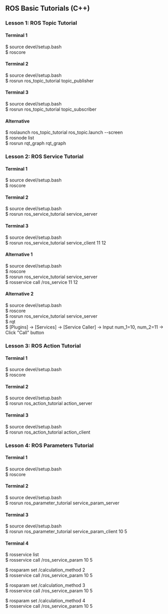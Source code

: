 ## ROS Basic Tutorials (C++)

### Lesson 1: ROS Topic Tutorial

#### Terminal 1
$ source devel/setup.bash  
$ roscore  

#### Terminal 2
$ source devel/setup.bash  
$ rosrun ros_topic_tutorial topic_publisher  

#### Terminal 3
$ source devel/setup.bash  
$ rosrun ros_topic_tutorial topic_subscriber  

#### Alternative
$ roslaunch ros_topic_tutorial ros_topic.launch --screen  
$ rosnode list  
$ rosrun rqt_graph rqt_graph  


### Lesson 2: ROS Service Tutorial

#### Terminal 1
$ source devel/setup.bash  
$ roscore  

#### Terminal 2
$ source devel/setup.bash  
$ rosrun ros_service_tutorial service_server  

#### Terminal 3
$ source devel/setup.bash  
$ rosrun ros_service_tutorial service_client 11 12  

#### Alternative 1
$ source devel/setup.bash  
$ roscore  
$ rosrun ros_service_tutorial service_server  
$ rosservice call /ros_service 11 12  
 
#### Alternative 2
$ source devel/setup.bash  
$ roscore  
$ rosrun ros_service_tutorial service_server  
$ rqt  
$ [Plugins] -> [Services] -> [Service Caller] -> Input num_1=10, num_2=11 -> Click "Call" button

### Lesson 3: ROS Action Tutorial

#### Terminal 1
$ source devel/setup.bash  
$ roscore  

#### Terminal 2
$ source devel/setup.bash  
$ rosrun ros_action_tutorial action_server  

#### Terminal 3
$ source devel/setup.bash  
$ rosrun ros_action_tutorial action_client   


### Lesson 4: ROS Parameters Tutorial

#### Terminal 1
$ source devel/setup.bash  
$ roscore  

#### Terminal 2
$ source devel/setup.bash  
$ rosrun ros_parameter_tutorial service_param_server  

#### Terminal 3
$ source devel/setup.bash  
$ rosrun ros_parameter_tutorial service_param_client 10 5  

#### Terminal 4

$ rosservice list  
$ rosservice call /ros_service_param 10 5  

$ rosparam set /calculation_method 2  
$ rosservice call /ros_service_param 10 5  

$ rosparam set /calculation_method 3  
$ rosservice call /ros_service_param 10 5  

$ rosparam set /calculation_method 4  
$ rosservice call /ros_service_param 10 5  





























